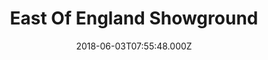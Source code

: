 ---
date: 2018-06-03T07:55:48.000Z
title: East Of England Showground
latitude: 52.54403835653454
longitude: -0.3188208318342526
url: https://eastofenglandarena.com
category: checkin
---